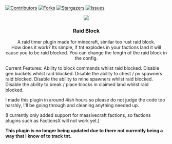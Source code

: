 
<!-- PROJECT SHIELDS -->
<!--
*** I'm using markdown "reference style" links for readability.
*** Reference links are enclosed in brackets [ ] instead of parentheses ( ).
*** See the bottom of this document for the declaration of the reference variables
*** for contributors-url, forks-url, etc. This is an optional, concise syntax you may use.
*** https://www.markdownguide.org/basic-syntax/#reference-style-links
-->
[![Contributors][contributors-shield]][contributors-url]
[![Forks][forks-shield]][forks-url]
[![Stargazers][stars-shield]][stars-url]
[![Issues][issues-shield]][issues-url]

<p align="center">
  <img src="https://i.imgur.com/7Wl7RpT.jpg"/img>
   <h3 align="center">Raid Block</h3>
  <p align="center">
    A raid timer plugin made for minecraft, similar too rust raid block.
    <br />
How does it work?
Its simple, if tnt explodes in your factions land it will cause you to be raid blocked.
You can change the length of the raid block in the config.

Current Features:
Ability to block commands whilst raid blocked.
Disable gen buckets whilst raid blocked.
Disable the ability to chest / pv spawners raid blocked.
Disable the ability to mine spawners whilst raid blocked.
Disable the ability to break / place blocks in claimed land whilst raid blocked.

I made this plugin in around 4ish hours so please do not judge the code too harshly, I'll be going through and cleaning anything needed up.

(I currently only added support for massivecraft factions, so factions plugins such as FactionsX will not work yet.)
</p>

<b>This plugin is no longer being updated due to there not currently being a way that I know of to track tnt.

[contributors-shield]: https://img.shields.io/github/contributors/Decemberrrr/RaidTimer?style=for-the-badge&logo=appveyor
[contributors-url]: https://github.com/Decemberrrr/RaidTimer/graphs/contributors
[forks-shield]: https://img.shields.io/github/forks/Decemberrrr/RaidTimer?style=for-the-badge&logo=appveyor
[forks-url]: https://github.com/Decemberrrr/RaidTimer/network/members
[stars-shield]: https://img.shields.io/github/stars/Decemberrrr/RaidTimer?style=for-the-badge&logo=appveyor
[stars-url]: https://github.com/Decemberrrr/RaidTimer/stargazers
[issues-shield]: https://img.shields.io/github/issues/Decemberrrr/RaidTimer?style=for-the-badge&logo=appveyor
[issues-url]: https://github.com/Decemberrrr/RaidTimer/issues

